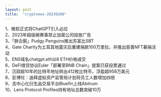 ```yaml
---
layout: post
title:  "cryptnews-20230208"
---
```

1、微软正式将ChatGPT引入必应  
2、2023年超级碗赛事禁止加密公司投放广告  
3、「胖企鹅」Pudgy Penguins推出苏富比SBT  
4、Gate Charity为土耳其地震灾后重建捐款100万里拉，并推出慈善NFT募捐活动  
5、ENS域名chatgpt.eth以6 ETH价格成交  
6、DeFi借贷协议Euler「部署至BNB Chain」提案已获投票通过  
7、沉寂超10年的比特币地址转出412枚比特币，浮盈超958万美元  
8、彭博社：迪拜虚拟资产监管局计划将员工人数增加四倍  
9、去中心化衍生品交易平台Bluefin上线Abitrum  
10、Lens Protocol Profiles持有地址总数突破10万  
